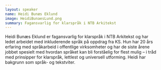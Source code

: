 ```yaml
---
layout: speaker
name: Heidi Bunæs Eklund
image: HeidiBunaesLund.png
summary: Fagansvarlig for klarspråk i NTB Arkitekst
---
```

Heidi Bunæs Eklund er fagansvarlig for klarspråk i NTB Arkitekst og har ledet arbeidet med inkluderende språk på oppdrag fra KS. Hun har 20 års erfaring med språkarbeid i offentlige virksomheter og har de siste årene jobbet spesielt med hvordan språket kan bli forståelig for flest mulig – i tråd med prinsipper for klarspråk, lettlest og universell utforming. Heidi har bakgrunn som språk- og tekstviter.
